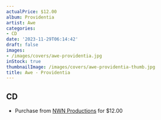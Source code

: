 ```yaml
---
actualPrice: $12.00
album: Providentia
artist: Awe
categories:
- CD
date: '2023-11-29T06:14:42'
draft: false
images:
- /images/covers/awe-providentia.jpg
inStock: true
thumbnailImage: /images/covers/awe-providentia-thumb.jpg
title: Awe - Providentia
---
```


## CD
* Purchase from [NWN Productions](http://shop.nwnprod.com/index.php?route=product/product&path=93&product_id=16945&sort=pd.name&order=ASC) for $12.00
